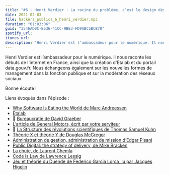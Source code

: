 ```yaml
---
title: "#6 - Henri Verdier : La racine du problème, c’est le design des réseaux sociaux."
date: 2021-02-03
file: hackers_publics_6_henri_verdier.mp3
duration: "01:03:06"
guid: "3546AD0C-B536-41CC-9BE3-FD9ABC5BCB78"
spotify_url:
itunes_url:
description: "Henri Verdier est l’ambassadeur pour le numérique. Il nous raconte les débuts de l'internet en France, ainsi que la création d'Etalab et du portail data.gouv.fr. Nous échangeons également sur les nouvelles formes de management dans la fonction publique et sur la modération des réseaux sociaux. Bonne écoute !"
---
```


Henri Verdier est l’ambassadeur pour le numérique. Il nous raconte les débuts de l'internet en France, ainsi que la création d'Etalab et du portail data.gouv.fr. Nous échangeons également sur les nouvelles formes de management dans la fonction publique et sur la modération des réseaux sociaux.

Bonne écoute !

Liens évoqués dans l'épisode :

* [Why Software Is Eating the World de Marc Andreessen](https://a16z.com/2011/08/20/why-software-is-eating-the-world/)
* [Etalab](https://www.etalab.gouv.fr/)
* 📘 [Bureaucratie de David Graeber](http://www.editionslesliensquiliberent.fr/livre-Bureaucratie-465-1-1-0-1.html)
* [L’article de General Motors, écrit par votre serviteur](https://f14e.fr/2021/01/07/une-histoire-lean/)
* 📘 [La Structure des révolutions scientifiques de Thomas Samuel Kuhn](https://fr.wikipedia.org/wiki/La_Structure_des_r%C3%A9volutions_scientifiques)
* [Théorie X et théorie Y de Douglas McGregor](https://fr.wikipedia.org/wiki/Th%C3%A9orie_X_et_th%C3%A9orie_Y)
* [Administration de gestion, administration de mission d’Edgar Pisani](https://www.persee.fr/doc/rfsp_0035-2950_1956_num_6_2_402692)
* [Public Digital: the strategy of delivery, de Mike Bracken](https://public.digital/2018/04/13/public-digital-the-strategy-of-delivery)
* [La chute, de Laurent Chemla](https://blogs.mediapart.fr/laurent-chemla/blog/100121/la-chute-2)
* [Code is Law de Lawrence Lessig](https://harvardmagazine.com/2000/01/code-is-law-html)
* [Jeu et théorie du Duende de Federico Garcia Lorca, lu par Jacques Higelin](https://www.franceculture.fr/emissions/fictions-theatre-et-cie/jeu-et-theorie-du-duende-de-federico-garcia-lorca)

